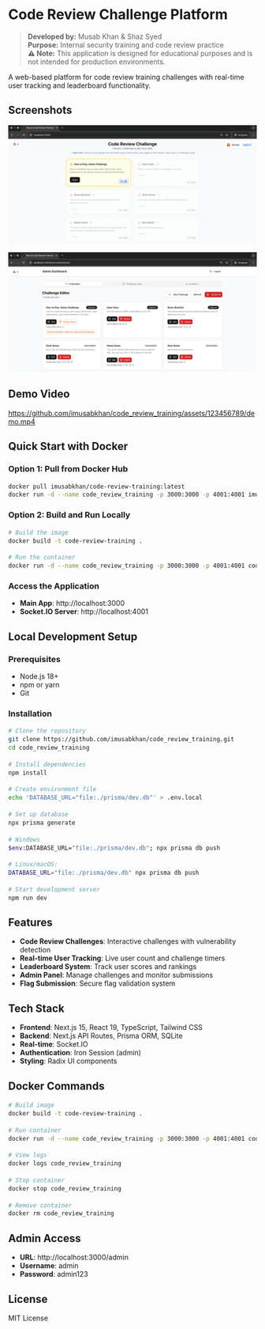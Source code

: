 # Code Review Challenge Platform

> **Developed by:** Musab Khan & Shaz Syed  
> **Purpose:** Internal security training and code review practice  
> **⚠️  Note:** This application is designed for educational purposes and is not intended for production environments.

A web-based platform for code review training challenges with real-time user tracking and leaderboard functionality.

## Screenshots

![Main Interface](docs/main-interface.png)

![Admin Panel](docs/admin-panel.png)

## Demo Video

https://github.com/imusabkhan/code_review_training/assets/123456789/demo.mp4

## Quick Start with Docker

### Option 1: Pull from Docker Hub
```bash
docker pull imusabkhan/code-review-training:latest
docker run -d --name code_review_training -p 3000:3000 -p 4001:4001 imusabkhan/code-review-training:latest
```

### Option 2: Build and Run Locally
```bash
# Build the image
docker build -t code-review-training .

# Run the container
docker run -d --name code_review_training -p 3000:3000 -p 4001:4001 code-review-training
```

### Access the Application
- **Main App**: http://localhost:3000
- **Socket.IO Server**: http://localhost:4001

## Local Development Setup

### Prerequisites
- Node.js 18+
- npm or yarn
- Git

### Installation
```bash
# Clone the repository
git clone https://github.com/imusabkhan/code_review_training.git
cd code_review_training

# Install dependencies
npm install

# Create environment file
echo 'DATABASE_URL="file:./prisma/dev.db"' > .env.local

# Set up database
npx prisma generate

# Windows
$env:DATABASE_URL="file:./prisma/dev.db"; npx prisma db push

# Linux/macOS:
DATABASE_URL="file:./prisma/dev.db" npx prisma db push

# Start development server
npm run dev
```

## Features

- **Code Review Challenges**: Interactive challenges with vulnerability detection
- **Real-time User Tracking**: Live user count and challenge timers
- **Leaderboard System**: Track user scores and rankings
- **Admin Panel**: Manage challenges and monitor submissions
- **Flag Submission**: Secure flag validation system

## Tech Stack

- **Frontend**: Next.js 15, React 19, TypeScript, Tailwind CSS
- **Backend**: Next.js API Routes, Prisma ORM, SQLite
- **Real-time**: Socket.IO
- **Authentication**: Iron Session (admin)
- **Styling**: Radix UI components





## Docker Commands

```bash
# Build image
docker build -t code-review-training .

# Run container
docker run -d --name code_review_training -p 3000:3000 -p 4001:4001 code-review-training

# View logs
docker logs code_review_training

# Stop container
docker stop code_review_training

# Remove container
docker rm code_review_training
```

## Admin Access

- **URL**: http://localhost:3000/admin
- **Username**: admin
- **Password**: admin123

## License

MIT License
